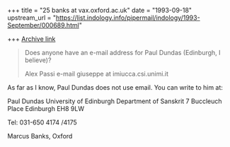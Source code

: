 +++
title = "25 banks at vax.oxford.ac.uk"
date = "1993-09-18"
upstream_url = "https://list.indology.info/pipermail/indology/1993-September/000689.html"

+++
[Archive link](https://list.indology.info/pipermail/indology/1993-September/000689.html)


>Does anyone have an e-mail address for Paul Dundas (Edinburgh, I believe)?
>
>Alex Passi
>e-mail giuseppe at imiucca.csi.unimi.it
> 

As far as I know, Paul Dundas does not use email.  You can write to him at:

Paul Dundas
University of Edinburgh
Department of Sanskrit
7 Buccleuch Place
Edinburgh EH8 9LW

Tel: 031-650 4174 /4175

Marcus Banks, Oxford






